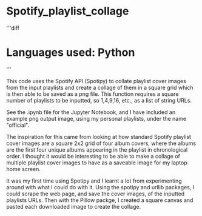 # Spotify_playlist_collage
 '''diff
 # Languages used: Python
 '''
 
This code uses the Spotify API (Spotipy) to collate playlist cover images from the input playlists and create a collage of them in a square grid which is then able to be saved as a png file. This function requires a square number of playlists to be inputted, so 1,4,9,16, etc., as a list of string URLs.

See the .ipynb file for the Jupyter Notebook, and I have included an example png output image, using my personal playlists, under the name "official".

The inspiration for this came from looking at how standard Spotify playlist cover images are a square 2x2 grid of four album covers, where the albums are the first four unique albums appearing in the playlist in chronological order. I thought it would be interesting to be able to make a collage of multiple playlist cover images to have as a saveable image for my laptop home screen.

It was my first time using Spotipy and I learnt a lot from experimenting around with what I could do with it. Using the spotipy and urllib packages, I could scrape the web page, and save the cover images, of the inputted playlists URLs. Then with the Pillow packge, I created a square canvas and pasted each downloaded image to create the collage.


